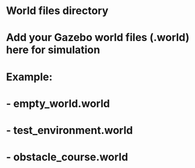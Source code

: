 # World files directory
# Add your Gazebo world files (.world) here for simulation
#
# Example:
# - empty_world.world
# - test_environment.world
# - obstacle_course.world